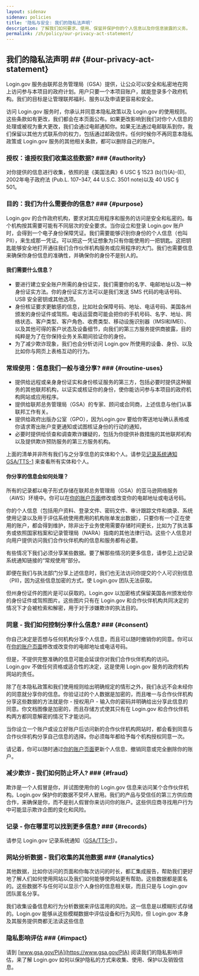```yaml
---
layout: sidenav
sidenav: policies
title: '隐私与安全: 我们的隐私法声明'
description: 了解我们如何要求、使用、保留并保护你的个人信息以及你信息披露的义务。
permalink: /zh/policy/our-privacy-act-statement/
---
```


## 我们的隐私法声明 ## {#our-privacy-act-statement}

Login.gov 服务由联邦总务管理局（GSA）提供，让公众可以安全和私密地在网上访问参与本项目的政府计划。用户只要一个本项目账户，就能登录多个政府机构。我们的目标是让管理联邦福利、服务以及申请更容易和安全。

访问 Login.gov 服务时，你承认并同意本隐私政策以及 Login.gov 的使用规则。这些条款如有更改，我们都会在本页面公布。如果更改影响到我们对你个人信息的处理或被视为重大更改，我们会通过电邮通知你。如果无法通过电邮联系到你，我们保留以其他方式联系你的权力，包括通过邮政信件。任何时候你不再同意本隐私政策或 Login.gov 服务的其他相关条款，都可以删除自己的账户。

### 授权：谁授权我们收集这些数据?  ### {#authority}

对你提供的信息进行收集，依照的是《美国法典》6 USC § 1523 (b)(1)(A)-(E), 2002年电子政府法 (Pub.L. 107–347, 44 U.S.C. 3501 note)以及 40 USC § 501。

### 目的：我们为什么需要你的信息?  ### {#purpose}

Login.gov 的合作政府机构，要求对其应用程序和服务的访问是安全和私密的。每个机构按其需要可能有不同层次的安全要求。当你设立和登录 Login.gov 账户时，会得到一个电子身份保障凭证。我们需要能够识别你身份的个人信息（也叫PII），来生成那一凭证。可以把这一凭证想象为只有你能使用的一把钥匙。这把钥匙能够安全地打开通往我们合作伙伴机构服务或应用程序的大门。我们也需要信息来确保你身份信息的准确性，并确保你的身份不是别人的。

#### 我们需要什么信息？

* 要进行建立安全账户所需的身份证实，我们需要你的名字、电邮地址以及一种身份证实方法。你的身份证实方法可以是我们发送 SMS 代码的电话号码、USB 安全密钥或其他选项。
* 身份核证要求更敏感的信息，比如社会保障号码、地址、电话号码、美国各州颁发的身份证件或驾照。电话运营商可能会把你的手机号码、名字、地址、网络状态、客户类型、客户角色、收费类型、移动设施识别器（IMSI和IMEI）、以及其他可得的客户状态及设备细节，向我们的第三方服务提供商披露，目的纯粹是为了在你保持业务关系期间验证你的身份。
* 为了减少欺诈现象，我们也会分析访问 Login.gov 所使用的设备、身份、以及比如你与网页上表格互动的行为。

### 常规使用：信息我们一般与谁分享?  ### {#routine-uses}

* 提供给远程或亲身身份证实和身份核证服务的第三方，包括必要时提供这种服务的其他联邦机构，以证实或核证你的身份，使你能访问参与本项目的政府机构网站或应用程序。
* 提供给联邦总务管理局（GSA）的专家、顾问或合同商，上述信息与他们从事联邦工作有关。
* 提供给政府出版办公室（GPO），因为Login.gov 要给你寄送地址确认表格或你请求寄出账户变更通知或试图核证身份的行动的通知，
* 必要时提供给侦查和调查欺诈嫌疑的，包括为你提供补救措施的其他联邦机构以及提供欺诈预防服务的第三方服务机构。

上面的清单并非所有我们与之分享信息的实体和个人。请参见[记录系统通知 GSA/TTS-1](https://www.federalregister.gov/documents/2022/11/21/2022-25420/privacy-act-of-1974-notice-of-a-modified-system-of-records) 来查看所有实体和个人。

#### 你分享的信息会如何处理？

所有的记录都以电子形式存储在联邦总务管理局（GSA）的亚马逊网络服务（AWS）环境中。你可以在[你的账户页面](https://secure.login.gov/zh/account)修改或改变你的电邮地址或电话号码。

你的个人信息（包括用户资料、登录文件、密码文件、审计跟踪文件和摘录、系统使用记录以及用于评估系统使用费用的机构账单发出数据），只要你有一个正在使用的账户，都会得到维护，除非出于业务使用需要存储时间更长，比如为了执法事务或依照国家档案和记录管理局（NARA）指南的其他法律行动。这些个人信息对向用户提供访问我们合作伙伴机构的信息和服务都有必要。

有些情况下我们必须分享某些数据。要了解那些情况的更多信息，请参见上边记录系统通知链接的“常规使用”部分。

即便在我们与执法部门分享上述信息时，我们也无法访问你提交的个人可识别信息（PII)，因为这些信息加密的方式，使 Login.gov 团队无法获取。

但州身份证件的图片是可以获取的。Login.gov 以加密格式保留美国各州颁发给你的身份证件或驾照图片。这些图片只有在 Login.gov 和合作伙伴机构共同决定的情况下才会被检索和解密，用于对于涉嫌欺诈的执法目的。

### 同意 - 我们如何控制分享什么信息?  ### {#consent}

你自己决定是否想与任何机构分享个人信息，而且可以随时撤销你的同意。你可以在[你的账户页面](https://secure.login.gov/zh/account)修改或改变你的电邮地址或电话号码。

但是，不提供完整准确的信息可能会延误你对我们合作伙伴机构的访问。Login.gov 不做任何资格或适合性的决定，这是使用 Login.gov 服务的政府机构网站的责任。

除了在本隐私政策和我们使用规则给出明确规定的情形之外，我们永远不会未经你的同意就分享你的信息。你验证过的个人数据是加密的，而且唯一与合作伙伴机构分享这些数据的方法就是你 - 授权用户 - 输入你的密码并明确给出分享此信息的同意。你文档图像是加密的，而且存储方式使其只有在 Login.gov 和合作伙伴机构两方都同意解密的情况下才能访问。

当你设立一个账户或设立好账户后访问新的合作伙伴机构网站时，都会看到同意与合作伙伴机构分享自己信息的选择。你必须每年都给予每个机构授权同意一次。

请记着，你可以随时通过[你的账户页面](https://secure.login.gov/zh/account)更新个人信息、撤销同意或完全删除你的账户。

### 减少欺诈 - 我们如何防止坏人?  ### {#fraud}

欺诈是一个人假冒是你，并试图使用你的 Login.gov 信息来访问某个合作伙伴机构。Login.gov 保护你的数据不受坏人冒用。我们的产品与受信任的第三方供应商合作，来确保是你，而不是别人假冒你来访问你的账户。这些供应商寻找用户行为中可能显示欺诈企图的变化和风险。

### 记录 - 你在哪里可以找到更多信息?  ### {#records}

请参见 Login.gov 记录系统通知（[GSA/TTS–1](https://www.federalregister.gov/documents/2022/11/21/2022-25420/privacy-act-of-1974-notice-of-a-modified-system-of-records)）。

### 网站分析数据 - 我们收集的其他数据  ### {#analytics}

其他数据，比如你访问的页面和你每次访问的时长，都汇集成报告，帮助我们更好地了解人们如何使用网站以及我们如何能够使网站更有帮助。这些数据都是匿名的。这些数据不与任何可以显示个人身份的信息相关联，而且只是与 Login.gov 团队匿名分享。

我们收集设备信息和行为分析数据来评估滥用的风险。这一信息是以模糊形式存储的。Login.gov 能够从这些模糊数据中评估设备和行为风险，但 Login.gov 本身及其服务提供商都无法读这些信息

### 隐私影响评估  ### {#impact}

请到 [www.gsa.gov/PIA](https://www.gsa.gov/PIA) 阅读我们的隐私影响评估，来了解 Login.gov 如何以保护隐私的方式来收集、使用、保护以及销毁信息。
